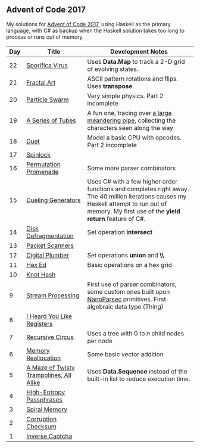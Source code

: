 ## Advent of Code 2017
My solutions for [Advent of Code 2017](http://adventofcode.com/2017), using Haskell as the primary language, with C# as backup when the Haskell solution takes too long to process or runs out of memory.

Day | Title | Development Notes
--- | --- | ---
22 | [Sporifica Virus](./22-1.hs) | Uses **Data.Map** to track a 2-D grid of evolving states.
21 | [Fractal Art](./21.hs) | ASCII pattern rotations and flips.  Uses **transpose**.
20 | [Particle Swarm](./20-1.hs) | Very simple physics. Part 2 incomplete
19 | [A Series of Tubes](./19.hs) | A fun one, tracing over [a large meandering pipe](./19.input), collecting the characters seen along the way
18 | [Duet](./18-1.hs) | Model a basic CPU with opcodes.  Part 2 incomplete
17 | [Spinlock](./17-1.hs) |
16 | [Permutation Promenade](./16-1.hs) | Some more parser combinators
15 | [Dueling Generators](./15.cs) | Uses C# with a few higher order functions and completes right away. The 40 million iterations causes my Haskell attempt to run out of memory. My first use of the **yield return** feature of C#.
14 | [Disk Defragmentation](./14-1.hs) | Set operation **intersect**
13 | [Packet Scanners](./13-1.hs) |
12 | [Digital Plumber](./12-1.hs) | Set operations **union** and **\\\\**
11 | [Hex Ed](./11.hs) | Basic operations on a hex grid
10 | [Knot Hash](./10.hs) |
9 | [Stream Processing](./9.hs) | First use of parser combinators, some custom ones built upon [NanoParsec](http://dev.stephendiehl.com/fun/002_parsers.html) primitives.  First algebraic data type (Thing)
8 | [I Heard You Like Registers](./8-1.hs) |
7 | [Recursive Circus](./7-1.hs) | Uses a tree with 0 to *n* child nodes per node
6 | [Memory Reallocation](./6.hs) | Some basic vector addition
5 | [A Maze of Twisty Trampolines, All Alike](./5-1.hs) | Uses **Data.Sequence** instead of the built-in list to reduce execution time.
4 | [High-Entropy Passphrases](./4-1.hs) |
3 | [Spiral Memory](./3-1.hs) |
2 | [Corruption Checksum](./2-1.hs) |
1 | [Inverse Captcha](./1-1.hs) |

